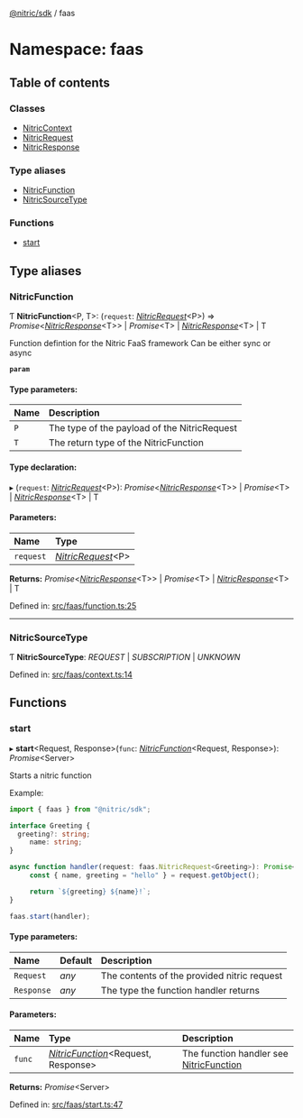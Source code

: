 [@nitric/sdk](../README.md) / faas

# Namespace: faas

## Table of contents

### Classes

- [NitricContext](../classes/faas.nitriccontext.md)
- [NitricRequest](../classes/faas.nitricrequest.md)
- [NitricResponse](../classes/faas.nitricresponse.md)

### Type aliases

- [NitricFunction](faas.md#nitricfunction)
- [NitricSourceType](faas.md#nitricsourcetype)

### Functions

- [start](faas.md#start)

## Type aliases

### NitricFunction

Ƭ **NitricFunction**<P, T\>: (`request`: [*NitricRequest*](../classes/faas.nitricrequest.md)<P\>) => *Promise*<[*NitricResponse*](../classes/faas.nitricresponse.md)<T\>\> \| *Promise*<T\> \| [*NitricResponse*](../classes/faas.nitricresponse.md)<T\> \| T

Function defintion for the Nitric FaaS framework
Can be either sync or async

**`param`** 

#### Type parameters:

Name | Description |
:------ | :------ |
`P` | The type of the payload of the NitricRequest   |
`T` | The return type of the NitricFunction    |

#### Type declaration:

▸ (`request`: [*NitricRequest*](../classes/faas.nitricrequest.md)<P\>): *Promise*<[*NitricResponse*](../classes/faas.nitricresponse.md)<T\>\> \| *Promise*<T\> \| [*NitricResponse*](../classes/faas.nitricresponse.md)<T\> \| T

#### Parameters:

Name | Type |
:------ | :------ |
`request` | [*NitricRequest*](../classes/faas.nitricrequest.md)<P\> |

**Returns:** *Promise*<[*NitricResponse*](../classes/faas.nitricresponse.md)<T\>\> \| *Promise*<T\> \| [*NitricResponse*](../classes/faas.nitricresponse.md)<T\> \| T

Defined in: [src/faas/function.ts:25](https://github.com/nitrictech/node-sdk/blob/0f12f43/src/faas/function.ts#L25)

___

### NitricSourceType

Ƭ **NitricSourceType**: *REQUEST* \| *SUBSCRIPTION* \| *UNKNOWN*

Defined in: [src/faas/context.ts:14](https://github.com/nitrictech/node-sdk/blob/0f12f43/src/faas/context.ts#L14)

## Functions

### start

▸ **start**<Request, Response\>(`func`: [*NitricFunction*](faas.md#nitricfunction)<Request, Response\>): *Promise*<Server\>

Starts a nitric function

Example:
```typescript
import { faas } from "@nitric/sdk";

interface Greeting {
  greeting?: string;
	 name: string;
}

async function handler(request: faas.NitricRequest<Greeting>): Promise<faas.NitricResponse<string>> {
	 const { name, greeting = "hello" } = request.getObject();

	 return `${greeting} ${name}!`;
}

faas.start(handler);
```

#### Type parameters:

Name | Default | Description |
:------ | :------ | :------ |
`Request` | *any* | The contents of the provided nitric request   |
`Response` | *any* | The type the function handler returns    |

#### Parameters:

Name | Type | Description |
:------ | :------ | :------ |
`func` | [*NitricFunction*](faas.md#nitricfunction)<Request, Response\> | The function handler see [NitricFunction](faas.md#nitricfunction)   |

**Returns:** *Promise*<Server\>

Defined in: [src/faas/start.ts:47](https://github.com/nitrictech/node-sdk/blob/0f12f43/src/faas/start.ts#L47)
